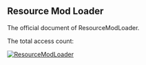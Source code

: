 ## Resource Mod Loader

The official document of ResourceModLoader.

The total access count:

[![ResourceModLoader](https://count.getloli.com/get/@ResourceModLoader?theme=gelbooru)](https://ecdcaeb.github.io/ResourceModLoader/)